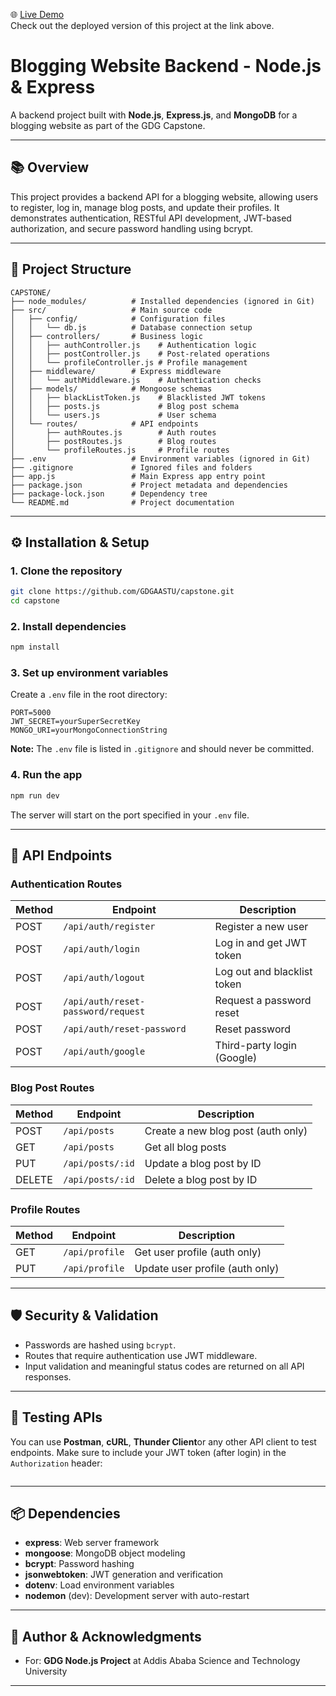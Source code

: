 🌐 [Live Demo](https://gdg-capstone-project-1.onrender.com)  
Check out the deployed version of this project at the link above.


# Blogging Website Backend - Node.js & Express

A backend project built with **Node.js**, **Express.js**, and **MongoDB** for a blogging website as part of the GDG Capstone.

---

## 📚 Overview
This project provides a backend API for a blogging website, allowing users to register, log in, manage blog posts, and update their profiles. It demonstrates authentication, RESTful API development, JWT-based authorization, and secure password handling using bcrypt.

---

## 📁 Project Structure
```
CAPSTONE/
├── node_modules/          # Installed dependencies (ignored in Git)
├── src/                   # Main source code
│   ├── config/            # Configuration files
│   │   └── db.js          # Database connection setup
│   ├── controllers/       # Business logic
│   │   ├── authController.js    # Authentication logic
│   │   ├── postController.js    # Post-related operations
│   │   └── profileController.js # Profile management
│   ├── middleware/        # Express middleware
│   │   └── authMiddleware.js    # Authentication checks
│   ├── models/            # Mongoose schemas
│   │   ├── blackListToken.js    # Blacklisted JWT tokens
│   │   ├── posts.js             # Blog post schema
│   │   └── users.js             # User schema
│   └── routes/            # API endpoints
│       ├── authRoutes.js        # Auth routes
│       ├── postRoutes.js        # Blog routes
│       └── profileRoutes.js     # Profile routes
├── .env                   # Environment variables (ignored in Git)
├── .gitignore             # Ignored files and folders
├── app.js                 # Main Express app entry point
├── package.json           # Project metadata and dependencies
├── package-lock.json      # Dependency tree
└── README.md              # Project documentation
```

---

## ⚙️ Installation & Setup

### 1. Clone the repository
```bash
git clone https://github.com/GDGAASTU/capstone.git
cd capstone
```

### 2. Install dependencies
```bash
npm install
```

### 3. Set up environment variables
Create a `.env` file in the root directory:
```env
PORT=5000
JWT_SECRET=yourSuperSecretKey
MONGO_URI=yourMongoConnectionString
```

**Note:** The `.env` file is listed in `.gitignore` and should never be committed.

### 4. Run the app
```bash
npm run dev
```
The server will start on the port specified in your `.env` file.

---

## 🚀 API Endpoints

### Authentication Routes
| Method | Endpoint                         | Description                      |
|--------|----------------------------------|----------------------------------|
| POST   | `/api/auth/register`            | Register a new user              |
| POST   | `/api/auth/login`               | Log in and get JWT token         |
| POST   | `/api/auth/logout`              | Log out and blacklist token      |
| POST   | `/api/auth/reset-password/request` | Request a password reset     |
| POST   | `/api/auth/reset-password`      | Reset password                   |
| POST   | `/api/auth/google`              | Third-party login (Google)       |

### Blog Post Routes
| Method | Endpoint           | Description                        |
|--------|--------------------|------------------------------------|
| POST   | `/api/posts`       | Create a new blog post (auth only) |
| GET    | `/api/posts`       | Get all blog posts                 |
| PUT    | `/api/posts/:id`   | Update a blog post by ID           |
| DELETE | `/api/posts/:id`   | Delete a blog post by ID           |

### Profile Routes
| Method | Endpoint        | Description                    |
|--------|-----------------|--------------------------------|
| GET    | `/api/profile`  | Get user profile (auth only)   |
| PUT    | `/api/profile`  | Update user profile (auth only)|

---

## 🛡 Security & Validation
- Passwords are hashed using `bcrypt`.
- Routes that require authentication use JWT middleware.
- Input validation and meaningful status codes are returned on all API responses.

---

## 🧪 Testing APIs
You can use **Postman**, **cURL**, **Thunder Client**or any other API client to test endpoints. Make sure to include your JWT token (after login) in the `Authorization` header:
```

```

---

## 📦 Dependencies
- **express**: Web server framework
- **mongoose**: MongoDB object modeling
- **bcrypt**: Password hashing
- **jsonwebtoken**: JWT generation and verification
- **dotenv**: Load environment variables
- **nodemon** (dev): Development server with auto-restart

---

## 🧠 Author & Acknowledgments
- For: **GDG Node.js Project** at Addis Ababa Science and Technology University

---

